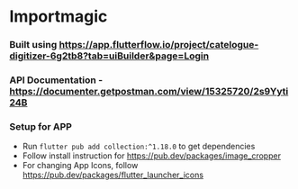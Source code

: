 # Importmagic

### Built using https://app.flutterflow.io/project/catelogue-digitizer-6g2tb8?tab=uiBuilder&page=Login

### API Documentation - https://documenter.getpostman.com/view/15325720/2s9Yyti24B

### Setup for APP
 - Run `flutter pub add collection:^1.18.0` to get dependencies
 - Follow install instruction for https://pub.dev/packages/image_cropper
 - For changing App Icons, follow https://pub.dev/packages/flutter_launcher_icons

